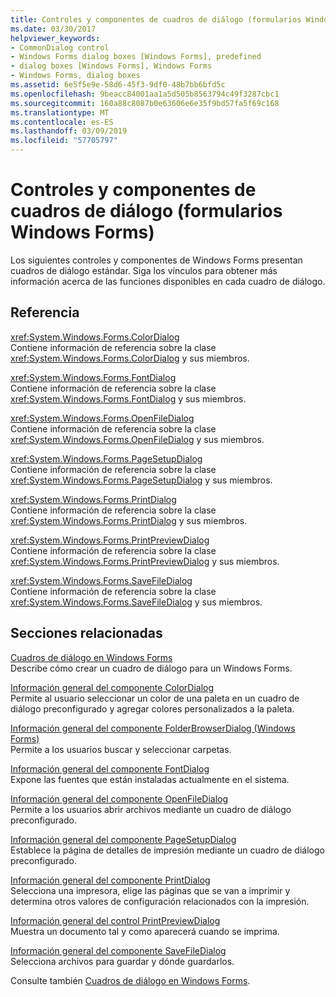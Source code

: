 ```yaml
---
title: Controles y componentes de cuadros de diálogo (formularios Windows Forms)
ms.date: 03/30/2017
helpviewer_keywords:
- CommonDialog control
- Windows Forms dialog boxes [Windows Forms], predefined
- dialog boxes [Windows Forms], Windows Forms
- Windows Forms, dialog boxes
ms.assetid: 6e5f5e9e-58d6-45f3-9df0-48b7bb6bfd5c
ms.openlocfilehash: 9beacc84001aa1a5d505b8563794c49f3287cbc1
ms.sourcegitcommit: 160a88c8087b0e63606e6e35f9bd57fa5f69c168
ms.translationtype: MT
ms.contentlocale: es-ES
ms.lasthandoff: 03/09/2019
ms.locfileid: "57705797"
---
```

# <a name="dialog-box-controls-and-components-windows-forms"></a>Controles y componentes de cuadros de diálogo (formularios Windows Forms)
Los siguientes controles y componentes de Windows Forms presentan cuadros de diálogo estándar. Siga los vínculos para obtener más información acerca de las funciones disponibles en cada cuadro de diálogo.  
  
## <a name="reference"></a>Referencia  
 <xref:System.Windows.Forms.ColorDialog>  
 Contiene información de referencia sobre la clase <xref:System.Windows.Forms.ColorDialog> y sus miembros.  
  
 <xref:System.Windows.Forms.FontDialog>  
 Contiene información de referencia sobre la clase <xref:System.Windows.Forms.FontDialog> y sus miembros.  
  
 <xref:System.Windows.Forms.OpenFileDialog>  
 Contiene información de referencia sobre la clase <xref:System.Windows.Forms.OpenFileDialog> y sus miembros.  
  
 <xref:System.Windows.Forms.PageSetupDialog>  
 Contiene información de referencia sobre la clase <xref:System.Windows.Forms.PageSetupDialog> y sus miembros.  
  
 <xref:System.Windows.Forms.PrintDialog>  
 Contiene información de referencia sobre la clase <xref:System.Windows.Forms.PrintDialog> y sus miembros.  
  
 <xref:System.Windows.Forms.PrintPreviewDialog>  
 Contiene información de referencia sobre la clase <xref:System.Windows.Forms.PrintPreviewDialog> y sus miembros.  
  
 <xref:System.Windows.Forms.SaveFileDialog>  
 Contiene información de referencia sobre la clase <xref:System.Windows.Forms.SaveFileDialog> y sus miembros.  
  
## <a name="related-sections"></a>Secciones relacionadas  
 [Cuadros de diálogo en Windows Forms](../dialog-boxes-in-windows-forms.md)  
 Describe cómo crear un cuadro de diálogo para un Windows Forms.  
  
 [Información general del componente ColorDialog](colordialog-component-overview-windows-forms.md)  
 Permite al usuario seleccionar un color de una paleta en un cuadro de diálogo preconfigurado y agregar colores personalizados a la paleta.  
  
 [Información general del componente FolderBrowserDialog (Windows Forms)](folderbrowserdialog-component-overview-windows-forms.md)  
 Permite a los usuarios buscar y seleccionar carpetas.  
  
 [Información general del componente FontDialog](fontdialog-component-overview-windows-forms.md)  
 Expone las fuentes que están instaladas actualmente en el sistema.  
  
 [Información general del componente OpenFileDialog](openfiledialog-component-overview-windows-forms.md)  
 Permite a los usuarios abrir archivos mediante un cuadro de diálogo preconfigurado.  
  
 [Información general del componente PageSetupDialog](pagesetupdialog-component-overview-windows-forms.md)  
 Establece la página de detalles de impresión mediante un cuadro de diálogo preconfigurado.  
  
 [Información general del componente PrintDialog](printdialog-component-overview-windows-forms.md)  
 Selecciona una impresora, elige las páginas que se van a imprimir y determina otros valores de configuración relacionados con la impresión.  
  
 [Información general del control PrintPreviewDialog](printpreviewdialog-control-overview-windows-forms.md)  
 Muestra un documento tal y como aparecerá cuando se imprima.  
  
 [Información general del componente SaveFileDialog](savefiledialog-component-overview-windows-forms.md)  
 Selecciona archivos para guardar y dónde guardarlos.  
  
 Consulte también [Cuadros de diálogo en Windows Forms](../dialog-boxes-in-windows-forms.md).
